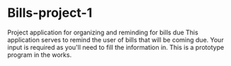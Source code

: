 # Bills-project-1
Project application for organizing and reminding for bills due
This application serves to remind the user of bills that will be coming due. Your input is required as you'll need to fill the information in. This is a prototype program in the works.